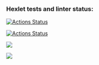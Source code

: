 ### Hexlet tests and linter status:
[![Actions Status](https://github.com/egor187/python-project-lvl2/workflows/hexlet-check/badge.svg)](https://github.com/egor187/python-project-lvl2/actions)


[![Actions Status](https://github.com/egor187/python-project-lvl2/workflows/CI/badge.svg)](https://github.com/egor187/python-project-lvl2/actions)


<a href="https://codeclimate.com/github/egor187/python-project-lvl2/maintainability"><img src="https://api.codeclimate.com/v1/badges/912e68abd906a0bd4cb0/maintainability" /></a>


<a href="https://asciinema.org/a/cPfikAO9WJfRYZD83dilQdqXp" target="_blank"><img src="https://asciinema.org/a/cPfikAO9WJfRYZD83dilQdqXp.svg" /></a>
